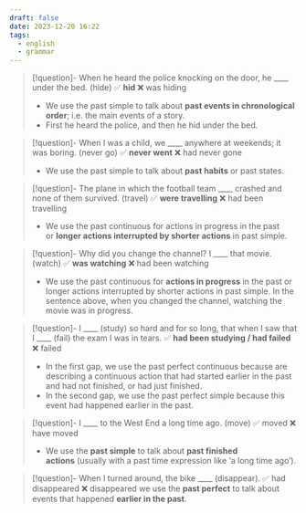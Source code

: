 ```yaml
---
draft: false
date: 2023-12-20 16:22
tags:
  - english
  - grammar
---
```


> [!question]- When he heard the police knocking on the door, he \____ under the bed. (hide)
> ✅ **hid** ❌ was hiding
> - We use the past simple to talk about **past events in chronological order**; i.e. the main events of a story. 
> - First he heard the police, and then he hid under the bed.

> [!question]- When I was a child, we \____ anywhere at weekends; it was boring. (never go)
> ✅ **never went** ❌ had never gone
> - We use the past simple to talk about **past habits** or past states.

> [!question]- The plane in which the football team \____ crashed and none of them survived. (travel)
> ✅ **were travelling** ❌ had been travelling
> - We use the past continuous for actions in progress in the past or **longer actions interrupted by shorter actions** in past simple.

>[!question]- Why did you change the channel? I \____ that movie. (watch)
> ✅ **was watching** ❌ had been watching
>- We use the past continuous for **actions in progress** in the past or longer actions interrupted by shorter actions in past simple. In the sentence above, when you changed the channel, watching the movie was in progress.

>[!question]- I \____ (study) so hard and for so long, that when I saw that I \____ (fail) the exam I was in tears.
> ✅ **had been studying / had failed** ❌ failed
>- In the first gap, we use the past perfect continuous because are describing a continuous action that had started earlier in the past and had not finished, or had just finished.
>- In the second gap, we use the past perfect simple because this event had happened earlier in the past.

>[!question]- I \____ to the West End a long time ago. (move)
>✅ moved ❌ have moved
> - We use the **past simple** to talk about **past finished actions** (usually with a past time expression like ‘a long time ago’).

> [!question]- When I turned around, the bike \____ (disappear).
> ✅ had disappeared ❌ disappeared
> we use the **past perfect** to talk about events that happened **earlier in the past**.



